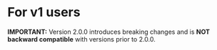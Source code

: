 <!-- ✅ checked @ 16.09.2025 -->
# For v1 users

**IMPORTANT:** Version 2.0.0 introduces breaking changes and is **NOT backward compatible** with versions prior to 2.0.0.